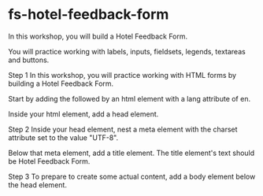 # fs-hotel-feedback-form

In this workshop, you will build a Hotel Feedback Form.

You will practice working with labels, inputs, fieldsets, legends, textareas and buttons.

Step 1
In this workshop, you will practice working with HTML forms by building a Hotel Feedback Form.

Start by adding the <!DOCTYPE html> followed by an html element with a lang attribute of en.

Inside your html element, add a head element.

Step 2
Inside your head element, nest a meta element with the charset attribute set to the value "UTF-8".

Below that meta element, add a title element. The title element's text should be Hotel Feedback Form.

Step 3
To prepare to create some actual content, add a body element below the head element.